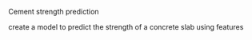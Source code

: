 Cement strength prediction 

create a model to predict the strength of a concrete slab using features
